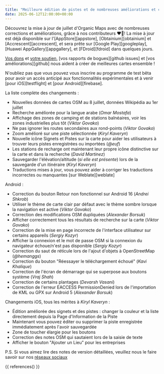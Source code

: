 ```yaml
---
title: "Meilleure édition de pistes et de nombreuses améliorations et corrections dans la mise à jour Organic Maps de juillet 2025"
date: 2025-06-12T12:00:00+00:00
---
```


Découvrez la mise à jour de juillet d'Organic Maps avec de nombreuses corrections et améliorations, grâce à nos contributeurs ❤️💪! La mise à jour est déjà disponible sur l'[AppStore][appstore], [Obtainium][obtainium] et [Accrescent][accrescent], et sera prête sur [Google Play][googleplay], [Huawei AppGallery][appgallery], et [FDroid][fdroid] dans quelques jours.

[Vos dons](@/donate/index.fr.md) et [votre soutien](@/contribute/index.fr.md), [vos rapports de bogues][github issues] et [vos améliorations][github] nous aident à créer de meilleures cartes ensemble !

N'oubliez pas que vous pouvez vous inscrire au programme de test bêta pour avoir un accès anticipé aux fonctionnalités expérimentales et à venir [pour iOS][testflight] et [pour Android][firebase].

La liste complète des changements :
- Nouvelles données de cartes OSM au 8 juillet, données Wikipédia au 1er juillet
- Recherche améliorée pour la langue arabe (_Omar Mostafa_)
- Affichage des zones de camping et de stations balnéaires, voir les zones industrielles plus tôt (_Viktor Govako_)
- Ne pas ignorer les routes secondaires aux rond-points (_Viktor Govako_)
- Zoom amélioré sur une piste sélectionnée (_Kiryl Kaveryn_)
- Nouvelle icône Signets et Pistes sur la carte pour aider les utilisateurs à trouver leurs pistes enregistrées ou importées (_@euf_)
- Les stations de recharge ont maintenant leur propre icône distinctive sur la carte et dans la recherche (_David Martinez_)
- Sauvegarder l'élévation/altitude (_si elle est présente_) lors de la sauvegarde d'un itinéraire (_Kiryl Kaveryn_)
- Traductions mises à jour, vous pouvez aider à corriger les traductions incorrectes ou manquantes [sur Weblate][weblate]

Android :
- Correction du bouton Retour non fonctionnel sur Android 16 (_Andrei Shkrob_)
- Utiliser le thème de carte clair par défaut avec le thème sombre lorsque la navigation est active (_Viktor Govako_)
- Correction des modifications OSM dupliquées (_Alexander Borsuk_)
- Afficher correctement tous les résultats de recherche sur la carte (_Viktor Govako_)
- Correction de la mise en page incorrecte de l'interface utilisateur sur certains appareils (_Sergiy Kozyr_)
- Afficher la connexion et le mot de passe OSM si la connexion du navigateur échoue/n'est pas disponible (_Sergiy Kozyr_)
- Correction du saut de réticule lors de l'ajout d'objets à OpenStreetMap (_@hemanggs_)
- Correction du bouton "Réessayer le téléchargement échoué" (_Kavi Khalique_)
- Correction de l'écran de démarrage qui se superpose aux boutons système (_Vraj Shah_)
- Correction de certains plantages (_Devarsh Vasani_)
- Correction de l'erreur EACCESS PermissionDenied lors de l'importation de KML ou GPX sur Android 5 (_Alexander Borsuk_)

Changements iOS, tous les mérites à _Kiryl Kaveryn_ :
- Édition améliorée des signets et des pistes : changer la couleur et la liste directement depuis la Page d'Information de la Piste
- Maintenant vous pouvez éditer ou supprimer la piste enregistrée immédiatement après l'avoir sauvegardée
- Zone de toucher élargie pour les boutons
- Correction des notes OSM qui sautaient lors de la saisie de texte
- Afficher le bouton "Ajouter un Lieu" pour les entreprises

P.S. Si vous aimez lire des notes de version détaillées, veuillez nous le faire savoir sur nos [réseaux sociaux](/fr/#communaute)

{{ references() }}
